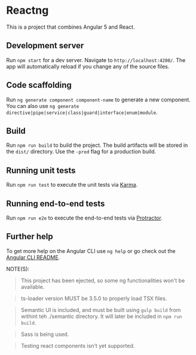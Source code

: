 # Reactng

This is a project that combines Angular 5 and React.

## Development server

Run `npm start` for a dev server. Navigate to `http://localhost:4200/`. The app will automatically reload if you change any of the source files.

## Code scaffolding

Run `ng generate component component-name` to generate a new component. You can also use `ng generate directive|pipe|service|class|guard|interface|enum|module`.

## Build

Run `npm run build` to build the project. The build artifacts will be stored in the `dist/` directory. Use the `-prod` flag for a production build.

## Running unit tests

Run `npm run test` to execute the unit tests via [Karma](https://karma-runner.github.io).

## Running end-to-end tests

Run `npm run e2e` to execute the end-to-end tests via [Protractor](http://www.protractortest.org/).

## Further help

To get more help on the Angular CLI use `ng help` or go check out the [Angular CLI README](https://github.com/angular/angular-cli/blob/master/README.md).





NOTE(S):

> This project has been ejected, so some ng functionalities won't be available.

> ts-loader version MUST be 3.5.0 to properly load TSX files.

> Semantic UI is included, and must be built using `gulp build` from withint teh ./semantic directory. It will later be included in `npm run build`.

> Sass is being used.

> Testing react components isn't yet supported.